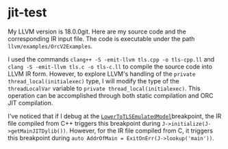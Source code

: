 # jit-test
My LLVM version is 18.0.0git. Here are my source code and the corresponding IR input file. The code is executable under the path `llvm/examples/OrcV2Examples`.

I used the commands `clang++ -S -emit-llvm tls.cpp -o tls-cpp.ll` and `clang -S -emit-llvm tls.c -o tls-c.ll` to compile the source code into LLVM IR form. However, to explore LLVM's handling of the `private thread_local(initialexec)` type, I will modify the type of the `threadLocalVar` variable to `private thread_local(initialexec)`. This operation can be accomplished through both static compilation and ORC JIT compilation.

I've noticed that if I debug at the [`LowerToTLSEmulatedModel`]([url](https://github.com/llvm/llvm-project/blob/fc715e4cd942612a091097339841733757b53824/llvm/lib/CodeGen/SelectionDAG/TargetLowering.cpp#L9849))breakpoint, the IR file compiled from C++ triggers this breakpoint during `J->initialize(J->getMainJITDylib())`. However, for the IR file compiled from C, it triggers this breakpoint during `auto AddrOfMain = ExitOnErr(J->lookup('main'))`.


